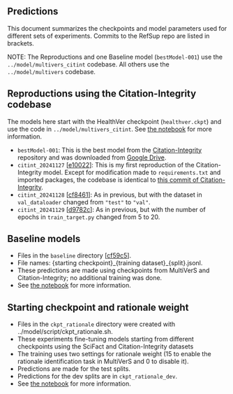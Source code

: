 ## Predictions

This document summarizes the checkpoints and model parameters used for different sets of experiments.
Commits to the RefSup repo are listed in brackets.

NOTE: The Reproductions and one Baseline model (`bestModel-001`) use the `../model/multivers_citint` codebase. All others use the `../model/multivers` codebase.

## Reproductions using the Citation-Integrity codebase

The models here start with the HealthVer checkpoint (`healthver.ckpt`) and use the code in `../model/multivers_citint`.
See [the notebook](../doc/02_Reproduction-of-Citation-Integrity.ipynb) for more information.

- `bestModel-001`: This is the best model from the [Citation-Integrity](https://github.com/ScienceNLP-Lab/Citation-Integrity) repository and was downloaded from [Google Drive](https://drive.google.com/drive/u/0/folders/11b6Z8iv2FXObWmLaqfYzgUQsaL4QgTT2?q=parent:11b6Z8iv2FXObWmLaqfYzgUQsaL4QgTT2).
- `citint_20241127` [[e10022](https://github.com/jedick/RefSup/commit/e10022ecc4a24646708f6dd81e40f20208d62860)]: This is my first reproduction of the Citation-Integrity model. Except for modification made to `requirements.txt` and imported packages, the codebase is identical to [this commit of Citation-Integrity](https://github.com/ScienceNLP-Lab/Citation-Integrity/commit/277152f9dfe3873455220f4cd15269474ab15617).
- `citint_20241128` [[cf8461](https://github.com/jedick/RefSup/commit/cf846148c39557c45d99e2fcbb3409adea4fede3)]: As in previous, but with the dataset in `val_dataloader` changed from `"test"` to `"val"`.
- `citint_20241129` [[d9782c](https://github.com/jedick/RefSup/commit/d9782c98b4a017522388b11aafd25bec03507216)]: As in previous, but with the number of epochs in `train_target.py` changed from 5 to 20.

## Baseline models

- Files in the `baseline` directory [[cf59c5](https://github.com/jedick/RefSup/commit/cf59c51ab8d022070d65716bda1cbe4d704c9a51)].
- File names: {starting checkpoint}\_{training dataset}\_{split}.jsonl.
- These predictions are made using checkpoints from MultiVerS and Citation-Integrity; no additional training was done.
- See [the notebook](../doc/07_Baselines.ipynb) for more information.

## Starting checkpoint and rationale weight

- Files in the `ckpt_rationale` directory were created with ../model/script/ckpt_rationale.sh.
- These experiments fine-tuning models starting from different checkpoints using the SciFact and Citation-Integrity datasets
- The training uses two settings for rationale weight (15 to enable the rationale identification task in MultiVerS and 0 to disable it).
- Predictions are made for the test splits.
- Predictions for the dev splits are in `ckpt_rationale_dev`.
- See [the notebook](../doc/08_Checkpoints_and_Rationale_Weight.ipynb) for more information.

